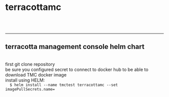 <h1>terracottamc</h1> <br><br>
<hr>
<h2>terracotta management console helm chart</h2><br>
first git clone repository<br>
be sure you configured secret to connect to docker hub to be able to download TMC docker image<br>
install using HELM:
<code>
  $ helm install --name tmctest terracottamc --set imagePullSecrets.name=<yourSecret>
</code>
